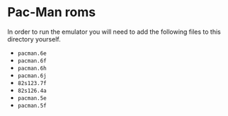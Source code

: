 # Pac-Man roms
In order to run the emulator you will need to add the following files to this directory yourself.
* `pacman.6e`
* `pacman.6f`
* `pacman.6h`
* `pacman.6j`
* `82s123.7f`
* `82s126.4a`
* `pacman.5e`
* `pacman.5f`